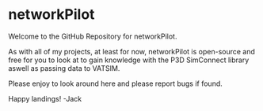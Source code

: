 # networkPilot
Welcome to the GitHub Repository for networkPilot.

As with all of my projects, at least for now, networkPilot is open-source and free for you to look at to gain knowledge with the P3D SimConnect library aswell as passing data to VATSIM.

Please enjoy to look around here and please report bugs if found.

Happy landings!
-Jack

